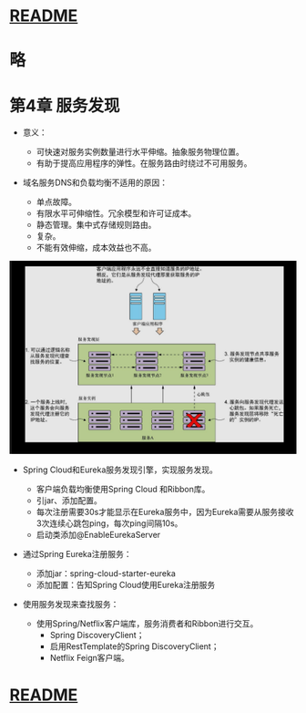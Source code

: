 
# [README](../README.md "回到 README")

# 略
# 第4章 服务发现
* 意义：
    * 可快速对服务实例数量进行水平伸缩。抽象服务物理位置。
    * 有助于提高应用程序的弹性。在服务路由时绕过不可用服务。
    
* 域名服务DNS和负载均衡不适用的原因：
    * 单点故障。
    * 有限水平可伸缩性。冗余模型和许可证成本。
    * 静态管理。集中式存储规则路由。
    * 复杂。
    * 不能有效伸缩，成本效益也不高。
    
![](images/4.2.1.1.png)

* Spring Cloud和Eureka服务发现引擎，实现服务发现。
    * 客户端负载均衡使用Spring Cloud 和Ribbon库。
    * 引jar、添加配置。
    * 每次注册需要30s才能显示在Eureka服务中，因为Eureka需要从服务接收3次连续心跳包ping，每次ping间隔10s。
    * 启动类添加@EnableEurekaServer

* 通过Spring Eureka注册服务：
    * 添加jar：spring-cloud-starter-eureka
    * 添加配置：告知Spring Cloud使用Eureka注册服务

* 使用服务发现来查找服务：
    * 使用Spring/Netflix客户端库，服务消费者和Ribbon进行交互。
        * Spring DiscoveryClient；
        * 启用RestTemplate的Spring DiscoveryClient；
        * Netflix Feign客户端。




# [README](../README.md "回到 README")